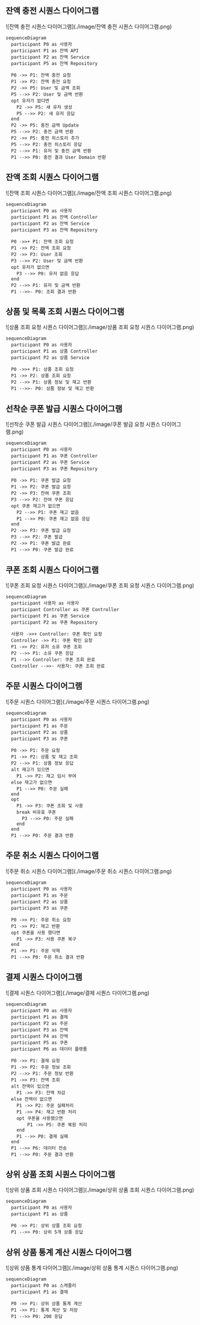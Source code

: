## 잔액 충전 시퀀스 다이어그램
![잔액 충전 시퀀스 다이어그램](./image/잔액 충전 시퀀스 다이어그램.png)
```
sequenceDiagram
  participant P0 as 사용자
  participant P1 as 잔액 API
  participant P2 as 잔액 Service
  participant P5 as 잔액 Repository

  P0 ->> P1: 잔액 충전 요청
  P1 ->> P2: 잔액 충전 요청
  P2 ->> P5: User 및 금액 조회
  P5 -->> P2: User 및 금액 반환
  opt 유저가 없다면
    P2 ->> P5: 새 유저 생성
    P5 -->> P2: 새 유저 응답
  end
  P2 ->> P5: 충전 금액 Update
  P5 -->> P2: 충전 금액 반환
  P2 ->> P5: 충전 히스토리 추가
  P5 -->> P2: 충전 히스토리 응답
  P2 -->> P1: 유저 및 충전 금액 반환
  P1 -->> P0: 충전 결과 User Domain 반환
```

## 잔액 조회 시퀀스 다이어그램
![잔액 조회 시퀀스 다이어그램](./image/잔액 조회 시퀀스 다이어그램.png)
```
sequenceDiagram
  participant P0 as 사용자
  participant P1 as 잔액 Controller
  participant P2 as 잔액 Service
  participant P3 as 잔액 Repository

  P0 ->>+ P1: 잔액 조회 요청
  P1 ->> P2: 잔액 조회 요청
  P2 ->> P3: User 조회
  P3 -->> P2: User 및 금액 반환
  opt 유저가 없으면
    P3 -->> P0: 유저 없음 응답
  end
  P2 -->> P1: 유저 및 금액 반환
  P1 -->>- P0: 조회 결과 반환
```

## 상품 및 목록 조회 시퀀스 다이어그램
![상품 조회 요청 시퀀스 다이어그램](./image/상품 조회 요청 시퀀스 다이어그램.png)
```
sequenceDiagram
  participant P0 as 사용자
  participant P1 as 상품 Controller
  participant P2 as 상품 Service

  P0 ->>+ P1: 상품 조회 요청
  P1 ->> P2: 상품 조회 요청
  P2 -->> P1: 상품 정보 및 재고 반환
  P1 -->>- P0: 상품 정보 및 재고 반환
```

## 선착순 쿠폰 발급 시퀀스 다이어그램
![선착순 쿠폰 발급 시퀀스 다이어그램](./image/쿠폰 발급 요청 시퀀스 다이어그램.png)
```
sequenceDiagram
  participant P0 as 사용자
  participant P1 as 쿠폰 Controller
  participant P2 as 쿠폰 Service
  participant P3 as 쿠폰 Repository

  P0 ->> P1: 쿠폰 발급 요청
  P1 ->> P2: 쿠폰 발급 요청
  P2 ->> P3: 잔여 쿠폰 조회
  P3 -->> P2: 잔여 쿠폰 응답
  opt 쿠폰 재고가 없으면
    P2 -->> P1: 쿠폰 재고 없음
    P1 -->> P0: 쿠폰 재고 없음 응답
  end
  P2 ->> P3: 쿠폰 발급 요청
  P3 -->> P2: 쿠폰 발급
  P2 ->> P1: 쿠폰 발급 완료
  P1 -->> P0: 쿠폰 발급 완료
```

## 쿠폰 조회 시퀀스 다이어그램
![쿠폰 조회 요청 시퀀스 다이어그램](./image/쿠폰 조회 요청 시퀀스 다이어그램.png)
```
sequenceDiagram
  participant 사용자 as 사용자
  participant Controller as 쿠폰 Controller
  participant P1 as 쿠폰 Service
  participant P2 as 쿠폰 Repository

  사용자 ->>+ Controller: 쿠폰 확인 요청
  Controller ->> P1: 쿠폰 확인 요청
  P1 ->> P2: 유저 소유 쿠폰 조회
  P2 -->> P1: 소유 쿠폰 응답
  P1 -->> Controller: 쿠폰 조회 완료
  Controller -->>- 사용자: 쿠폰 조회 완료
```


## 주문 시퀀스 다이어그램
![주문 시퀀스 다이어그램](./image/주문 시퀀스 다이어그램.png)
```
sequenceDiagram
  participant P0 as 사용자
  participant P1 as 주문
  participant P2 as 상품
  participant P3 as 쿠폰

  P0 ->> P1: 주문 요청
  P1 ->> P2: 상품 및 재고 조회
  P2 -->> P1: 상품 정보 응답
  alt 재고가 있으면
    P1 ->> P2: 재고 임시 부여
  else 재고가 없으면
    P1 -->> P0: 주문 실패
  end
  opt 
    P1 ->> P3: 쿠폰 조회 및 사용
    break 비유효 쿠폰
      P3 -->> P0: 주문 실패
    end
  end
  P1 -->> P0: 주문 결과 반환
```

## 주문 취소 시퀀스 다이어그램
![주문 취소 시퀀스 다이어그램](./image/주문 취소 시퀀스 다이어그램.png)
```
sequenceDiagram
  participant P0 as 사용자
  participant P1 as 주문
  participant P2 as 상품
  participant P3 as 쿠폰

  P0 ->> P1: 주문 취소 요청
  P1 ->> P2: 재고 반환
  opt 쿠폰을 사용 했다면
    P1 ->> P3: 사용 쿠폰 복구
  end
  P1 ->> P1: 주문 삭제
  P1 -->> P0: 주문 취소 결과 반환
```

## 결제 시퀀스 다이어그램
![결제 시퀀스 다이어그램](./image/결제 시퀀스 다이어그램.png)
```
sequenceDiagram
  participant P0 as 사용자
  participant P1 as 결제
  participant P2 as 주문
  participant P3 as 잔액
  participant P4 as 잔액
  participant P5 as 쿠폰
  participant P6 as 데이터 플랫폼

  P0 ->> P1: 결제 요청
  P1 ->> P2: 주문 정보 조회
  P2 -->> P1: 주문 정보 반환
  P1 ->> P3: 잔액 조회
  alt 잔액이 있으면
    P1 ->> P3: 잔액 차감
  else 잔액이 없으면
    P1 ->> P2: 주문 실패처리
    P1 ->> P4: 재고 반환 처리
    opt 쿠폰을 사용했으면
        P1 ->> P5: 쿠폰 복원 처리
    end
    P1 -->> P0: 결제 실패
  end
  P1 -->> P6: 데이터 전송
  P1 -->> P0: 주문 결과 반환
```

## 상위 상품 조회 시퀀스 다이어그램
![상위 상품 조회 시퀀스 다이어그램](./image/상위 상품 조회 시퀀스 다이어그램.png)
```
sequenceDiagram
  participant P0 as 사용자
  participant P1 as 상품

  P0 ->> P1: 상위 상품 조회 요청
  P1 -->> P0: 상위 5개 상품 응답
```

## 상위 상품 통계 계산 시퀀스 다이어그램
![상위 상품 통계 다이어그램](./image/상위 상품 통계 시퀀스 다이어그램.png)
```
sequenceDiagram
  participant P0 as 스케줄러
  participant P1 as 결제

  P0 ->> P1: 상위 상품 통계 계산
  P1 ->> P1: 통계 계산 및 저장
  P1 -->> P0: 200 응답
```
